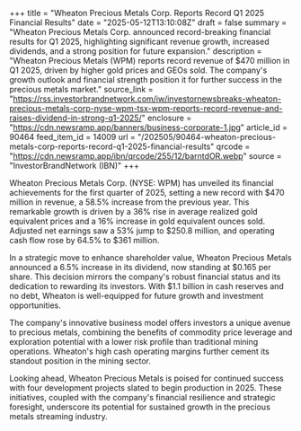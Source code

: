 +++
title = "Wheaton Precious Metals Corp. Reports Record Q1 2025 Financial Results"
date = "2025-05-12T13:10:08Z"
draft = false
summary = "Wheaton Precious Metals Corp. announced record-breaking financial results for Q1 2025, highlighting significant revenue growth, increased dividends, and a strong position for future expansion."
description = "Wheaton Precious Metals (WPM) reports record revenue of $470 million in Q1 2025, driven by higher gold prices and GEOs sold. The company's growth outlook and financial strength position it for further success in the precious metals market."
source_link = "https://rss.investorbrandnetwork.com/iw/investornewsbreaks-wheaton-precious-metals-corp-nyse-wpm-tsx-wpm-reports-record-revenue-and-raises-dividend-in-strong-q1-2025/"
enclosure = "https://cdn.newsramp.app/banners/business-corporate-1.jpg"
article_id = 90464
feed_item_id = 14009
url = "/202505/90464-wheaton-precious-metals-corp-reports-record-q1-2025-financial-results"
qrcode = "https://cdn.newsramp.app/ibn/qrcode/255/12/barntdOR.webp"
source = "InvestorBrandNetwork (IBN)"
+++

<p>Wheaton Precious Metals Corp. (NYSE: WPM) has unveiled its financial achievements for the first quarter of 2025, setting a new record with $470 million in revenue, a 58.5% increase from the previous year. This remarkable growth is driven by a 36% rise in average realized gold equivalent prices and a 16% increase in gold equivalent ounces sold. Adjusted net earnings saw a 53% jump to $250.8 million, and operating cash flow rose by 64.5% to $361 million.</p><p>In a strategic move to enhance shareholder value, Wheaton Precious Metals announced a 6.5% increase in its dividend, now standing at $0.165 per share. This decision mirrors the company's robust financial status and its dedication to rewarding its investors. With $1.1 billion in cash reserves and no debt, Wheaton is well-equipped for future growth and investment opportunities.</p><p>The company's innovative business model offers investors a unique avenue to precious metals, combining the benefits of commodity price leverage and exploration potential with a lower risk profile than traditional mining operations. Wheaton's high cash operating margins further cement its standout position in the mining sector.</p><p>Looking ahead, Wheaton Precious Metals is poised for continued success with four development projects slated to begin production in 2025. These initiatives, coupled with the company's financial resilience and strategic foresight, underscore its potential for sustained growth in the precious metals streaming industry.</p>